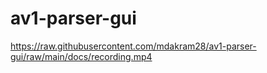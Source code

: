 # av1-parser-gui

https://raw.githubusercontent.com/mdakram28/av1-parser-gui/raw/main/docs/recording.mp4
